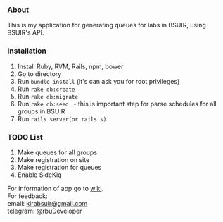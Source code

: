 ### About ###

 This is my application for generating queues for labs in BSUIR, using BSUIR's API. 
 
### Installation ###
1. Install Ruby, RVM, Rails, npm, bower
2. Go to directory
3. Run ```bundle install``` (it's can ask you for root privileges)
4. Run ```rake db:create ```
5. Run ```rake db:migrate ```
6. Run ```rake db:seed ``` - this is important step for parse schedules for all groups in BSUIR
7. Run ``` rails server(or rails s) ```

### TODO List ###
1. Make queues for all groups
2. Make registration on site
3. Make registration for queues
4. Enable SideKiq

For information of app go to [wiki](https://github.com/rbUUbr/coursework-4-semester/wiki).  
For feedback:  
email: kirabsuir@gmail.com  
telegram: @rbuDeveloper  
